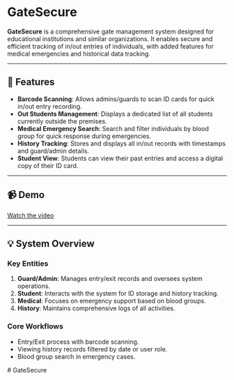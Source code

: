 # GateSecure  

**GateSecure** is a comprehensive gate management system designed for educational institutions and similar organizations. It enables secure and efficient tracking of in/out entries of individuals, with added features for medical emergencies and historical data tracking.  

---

## 🚀 Features  

- **Barcode Scanning**: Allows admins/guards to scan ID cards for quick in/out entry recording.  
- **Out Students Management**: Displays a dedicated list of all students currently outside the premises.  
- **Medical Emergency Search**: Search and filter individuals by blood group for quick response during emergencies.  
- **History Tracking**: Stores and displays all in/out records with timestamps and guard/admin details.  
- **Student View**: Students can view their past entries and access a digital copy of their ID card.  

---

## 📹 Demo  

[Watch the video](https://drive.google.com/file/d/1-HF2oa1urWz6oSKv90Jerio0TQ6oGKoV/view)  

---

## 💡 System Overview  

### Key Entities  
1. **Guard/Admin**: Manages entry/exit records and oversees system operations.  
2. **Student**: Interacts with the system for ID storage and history tracking.  
3. **Medical**: Focuses on emergency support based on blood groups.  
4. **History**: Maintains comprehensive logs of all activities.  

### Core Workflows  
- Entry/Exit process with barcode scanning.  
- Viewing history records filtered by date or user role.  
- Blood group search in emergency cases.  

#   G a t e S e c u r e  
 